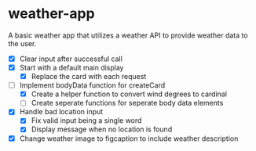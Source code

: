 # weather-app

A basic weather app that utilizes a weather API to provide weather data to the user.

- [x] Clear input after successful call
- [x] Start with a default main display
  - [x] Replace the card with each request
- [ ] Implement bodyData function for createCard
  - [x] Create a helper function to convert wind degrees to cardinal
  - [ ] Create seperate functions for seperate body data elements
- [x] Handle bad location input
  - [x] Fix valid input being a single word
  - [x] Display message when no location is found
- [x] Change weather image to figcaption to include weather description
